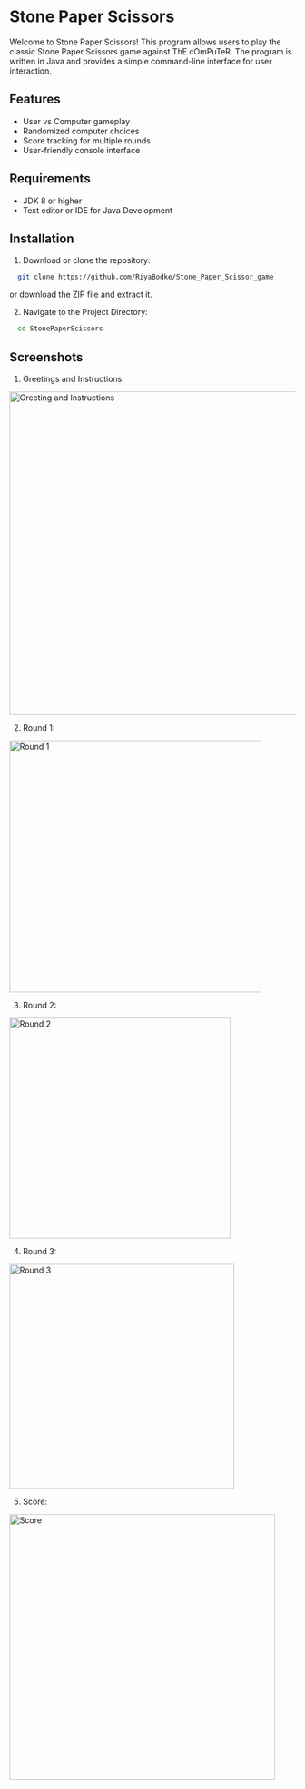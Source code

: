 
# Stone Paper Scissors

Welcome to Stone Paper Scissors! This program allows users to play the classic Stone Paper Scissors game against ThE cOmPuTeR. The program is written in Java and provides a simple command-line interface for user interaction.


## Features

- User vs Computer gameplay
- Randomized computer choices 
- Score tracking for multiple rounds
- User-friendly console interface


## Requirements

- JDK 8 or higher
- Text editor or IDE for Java Development
## Installation

1. Download or clone the repository:

```sh
  git clone https://github.com/RiyaBodke/Stone_Paper_Scissor_game
```
or download the ZIP file and extract it.

2. Navigate to the Project Directory:

```sh
  cd StonePaperScissors
```

## Screenshots

1. Greetings and Instructions:

<img width="570" alt="Greeting and Instructions" src="https://github.com/RiyaBodke/Stone_Paper_Scissor_game/assets/114491248/e1f70a4e-1769-4dc2-b28b-aa2d37e506fd">

2. Round 1:

<img width="444" alt="Round 1" src="https://github.com/RiyaBodke/Stone_Paper_Scissor_game/assets/114491248/791fddda-6e3c-4fdc-bdc7-de342b707ab4">

3. Round 2:

<img width="389" alt="Round 2" src="https://github.com/RiyaBodke/Stone_Paper_Scissor_game/assets/114491248/84e76465-9b41-4190-b5f7-0cd86022213a">

4. Round 3:

<img width="396" alt="Round 3" src="https://github.com/RiyaBodke/Stone_Paper_Scissor_game/assets/114491248/05dd0750-88b9-4d11-a404-ae31f8f73d49">


5. Score:

<img width="468" alt="Score" src="https://github.com/RiyaBodke/Stone_Paper_Scissor_game/assets/114491248/c47cb9a2-afea-404b-80a0-d31cf63f6e70">

